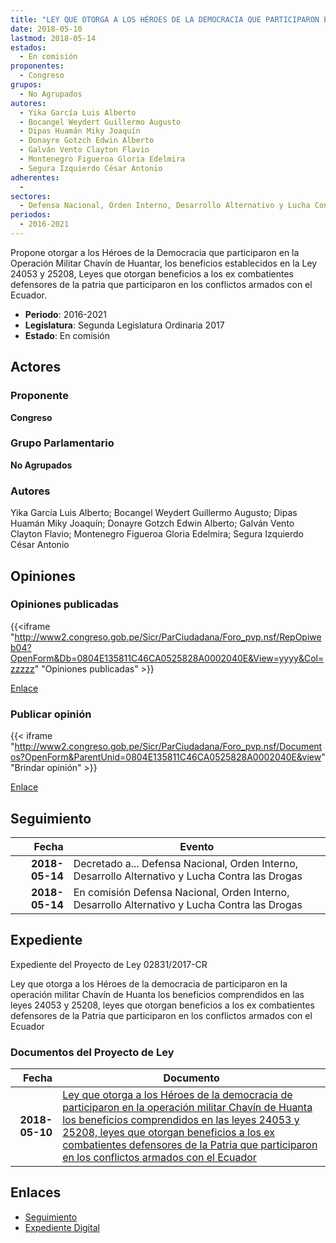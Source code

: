 ```yaml
---
title: "LEY QUE OTORGA A LOS HÉROES DE LA DEMOCRACIA QUE PARTICIPARON EN LA OPERACIÓN MILITAR CHAVIN DE HUANTAR LOS BENEFICIOS COMPRENDIDOS EN LAS LEYES 24053, 25208, LEYES QUE OTORGAN BENEFICIOS A LOS EX COMBATIENTES DEFENSORES DE LA PATRIA QUE PARTICIPARON EN LOS CONFLICTOS ARMADOS CON EL ECUADOR"
date: 2018-05-10
lastmod: 2018-05-14
estados: 
  - En comisión
proponentes: 
  - Congreso
grupos: 
  - No Agrupados
autores: 
  - Yika García Luis Alberto
  - Bocangel Weydert Guillermo Augusto
  - Dipas Huamán Miky Joaquín
  - Donayre Gotzch Edwin Alberto
  - Galván Vento Clayton Flavio
  - Montenegro Figueroa Gloria Edelmira
  - Segura Izquierdo César Antonio
adherentes: 
  - 
sectores: 
  - Defensa Nacional, Orden Interno, Desarrollo Alternativo y Lucha Contra las Drogas
periodos: 
  - 2016-2021
---
```


Propone otorgar a los Héroes de la Democracia que participaron en la Operación Militar Chavín de Huantar, los beneficios establecidos en la Ley 24053 y 25208, Leyes que otorgan beneficios a los ex combatientes defensores de la patria que participaron en los conflictos armados con el Ecuador.

- **Periodo**: 2016-2021
- **Legislatura**: Segunda Legislatura Ordinaria 2017
- **Estado**: En comisión

## Actores

### Proponente

**Congreso**

### Grupo Parlamentario

**No Agrupados**

### Autores

Yika García Luis Alberto; Bocangel Weydert Guillermo Augusto; Dipas Huamán Miky Joaquín; Donayre Gotzch Edwin Alberto; Galván Vento Clayton Flavio; Montenegro Figueroa Gloria Edelmira; Segura Izquierdo César Antonio


## Opiniones

### Opiniones publicadas

{{<iframe "http://www2.congreso.gob.pe/Sicr/ParCiudadana/Foro_pvp.nsf/RepOpiweb04?OpenForm&Db=0804E135811C46CA0525828A0002040E&View=yyyy&Col=zzzzz" "Opiniones publicadas" >}}

[Enlace](http://www2.congreso.gob.pe/Sicr/ParCiudadana/Foro_pvp.nsf/RepOpiweb04?OpenForm&Db=0804E135811C46CA0525828A0002040E&View=yyyy&Col=zzzzz)
### Publicar opinión

{{< iframe "http://www2.congreso.gob.pe/Sicr/ParCiudadana/Foro_pvp.nsf/Documentos?OpenForm&ParentUnid=0804E135811C46CA0525828A0002040E&view" "Brindar opinión" >}}

[Enlace](http://www2.congreso.gob.pe/Sicr/ParCiudadana/Foro_pvp.nsf/Documentos?OpenForm&ParentUnid=0804E135811C46CA0525828A0002040E&view)

## Seguimiento

| Fecha | Evento |
|------:|--------|
| **2018-05-14** | Decretado a... Defensa Nacional, Orden Interno, Desarrollo Alternativo y Lucha Contra las Drogas|
| **2018-05-14** | En comisión Defensa Nacional, Orden Interno, Desarrollo Alternativo y Lucha Contra las Drogas|


## Expediente

Expediente del Proyecto de Ley 02831/2017-CR

Ley que otorga a los Héroes de la democracia de participaron en la operación militar Chavín de Huanta los beneficios comprendidos en las leyes 24053 y 25208, leyes que otorgan beneficios a los ex combatientes defensores de la Patria que participaron en los conflictos armados con el Ecuador


### Documentos del Proyecto de Ley

| Fecha | Documento |
|------:|--------|
| **2018-05-10** | [Ley que otorga a los Héroes de la democracia de participaron en la operación militar Chavín de Huanta los beneficios comprendidos en las leyes 24053 y 25208, leyes que otorgan beneficios a los ex combatientes defensores de la Patria que participaron en los conflictos armados con el Ecuador](http://www.leyes.congreso.gob.pe/Documentos/2016_2021/Proyectos_de_Ley_y_de_Resoluciones_Legislativas/PL0283120180510.pdf) |

## Enlaces 

- [Seguimiento](http://www2.congreso.gob.pehttp://www2.congreso.gob.pe/Sicr/TraDocEstProc/CLProLey2016.nsf/f7fff46988ca05b1052578e100829cc7/56808b7d482e69e20525828a00075216?OpenDocument)
- [Expediente Digital](http://www2.congreso.gob.pehttp://www2.congreso.gob.pe/Sicr/TraDocEstProc/CLProLey2016.nsf/f7fff46988ca05b1052578e100829cc7/56808b7d482e69e20525828a00075216?OpenDocument&Click=05257FB7005EB655.eb71d0cf91d8294e05256cdf006b5706/$Body/0.1C6C)
